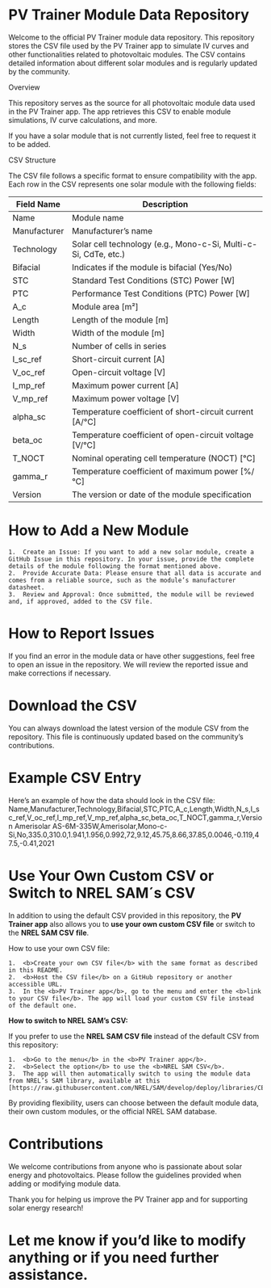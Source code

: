 # PV Trainer Module Data Repository

Welcome to the official PV Trainer module data repository. This repository stores the CSV file used by the PV Trainer app to simulate IV curves and other functionalities related to photovoltaic modules. The CSV contains detailed information about different solar modules and is regularly updated by the community.

Overview

This repository serves as the source for all photovoltaic module data used in the PV Trainer app. The app retrieves this CSV to enable module simulations, IV curve calculations, and more.

If you have a solar module that is not currently listed, feel free to request it to be added.

CSV Structure

The CSV file follows a specific format to ensure compatibility with the app. Each row in the CSV represents one solar module with the following fields:

| Field Name  | Description |
| ------------- | ------------- |
| Name  | Module name  |
| Manufacturer  | Manufacturer’s name  |
| Technology  | Solar cell technology (e.g., Mono-c-Si, Multi-c-Si, CdTe, etc.)  |
| Bifacial  | Indicates if the module is bifacial (Yes/No)  |
| STC  | Standard Test Conditions (STC) Power [W]  |
| PTC  | Performance Test Conditions (PTC) Power [W]  |
| A_c  | Module area [m²]  |
| Length  | Length of the module [m]  |
| Width  | Width of the module [m]  |
| N_s  | Number of cells in series  |
| I_sc_ref  | Short-circuit current [A]  |
| V_oc_ref  | Open-circuit voltage [V]  |
| I_mp_ref  | Maximum power current [A]  |
| V_mp_ref  | Maximum power voltage [V]  |
| alpha_sc  | Temperature coefficient of short-circuit current [A/°C]  |
| beta_oc  | Temperature coefficient of open-circuit voltage [V/°C]  |
| T_NOCT  | Nominal operating cell temperature (NOCT) [°C]  |
| gamma_r  | Temperature coefficient of maximum power [%/°C]  |
| Version  | The version or date of the module specification  |


# How to Add a New Module

	1.	Create an Issue: If you want to add a new solar module, create a GitHub Issue in this repository. In your issue, provide the complete details of the module following the format mentioned above.
	2.	Provide Accurate Data: Please ensure that all data is accurate and comes from a reliable source, such as the module’s manufacturer datasheet.
	3.	Review and Approval: Once submitted, the module will be reviewed and, if approved, added to the CSV file.

# How to Report Issues

If you find an error in the module data or have other suggestions, feel free to open an issue in the repository. We will review the reported issue and make corrections if necessary.

# Download the CSV

You can always download the latest version of the module CSV from the repository. This file is continuously updated based on the community’s contributions.

# Example CSV Entry

Here’s an example of how the data should look in the CSV file:
Name,Manufacturer,Technology,Bifacial,STC,PTC,A_c,Length,Width,N_s,I_sc_ref,V_oc_ref,I_mp_ref,V_mp_ref,alpha_sc,beta_oc,T_NOCT,gamma_r,Version
Amerisolar AS-6M-335W,Amerisolar,Mono-c-Si,No,335.0,310.0,1.941,1.956,0.992,72,9.12,45.75,8.66,37.85,0.0046,-0.119,47.5,-0.41,2021

# Use Your Own Custom CSV or Switch to NREL SAM´s CSV
In addition to using the default CSV provided in this repository, the <b>PV Trainer app</b> also allows you to <b>use your own custom CSV file</b> or switch to the <b>NREL SAM CSV file</b>.

How to use your own CSV file:

	1.	<b>Create your own CSV file</b> with the same format as described in this README.
	2.	<b>Host the CSV file</b> on a GitHub repository or another accessible URL.
	3.	In the <b>PV Trainer app</b>, go to the menu and enter the <b>link to your CSV file</b>. The app will load your custom CSV file instead of the default one.

<b>How to switch to NREL SAM’s CSV:</b>

If you prefer to use the <b>NREL SAM CSV file</b> instead of the default CSV from this repository:

	1.	<b>Go to the menu</b> in the <b>PV Trainer app</b>.
	2.	<b>Select the option</b> to use the <b>NREL SAM CSV</b>.
	3.	The app will then automatically switch to using the module data from NREL’s SAM library, available at this [https://raw.githubusercontent.com/NREL/SAM/develop/deploy/libraries/CEC%20Modules.csv].

By providing flexibility, users can choose between the default module data, their own custom modules, or the official NREL SAM database.

# Contributions

We welcome contributions from anyone who is passionate about solar energy and photovoltaics. Please follow the guidelines provided when adding or modifying module data.

Thank you for helping us improve the PV Trainer app and for supporting solar energy research!

# Let me know if you’d like to modify anything or if you need further assistance.
